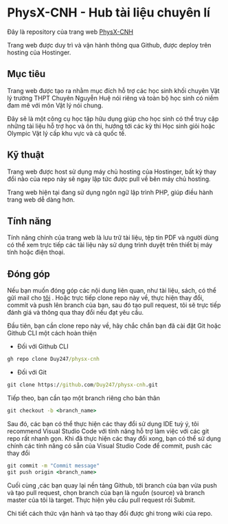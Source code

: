 # PhysX-CNH - Hub tài liệu chuyên lí 
Đây là repository của trang web [PhysX-CNH](https://physx-cnh.com)

Trang web được duy trì và vận hành thông qua Github, được deploy trên hosting của Hostinger.

## Mục tiêu

Trang web được tạo ra nhằm mục đích hỗ trợ các học sinh khối chuyên Vật lý trường THPT Chuyên Nguyễn Huệ nói riêng và toàn bộ học sinh có niềm đam mê với môn Vật lý nói chung. 

Đây sẽ là một công cụ học tập hữu dụng giúp cho học sinh có thể truy cập những tài liệu hỗ trợ học và ôn thi, hướng tới các kỳ thi Học sinh giỏi hoặc Olympic Vật lý cấp khu vực và cả quốc tế.

## Kỹ thuật

Trang web được host sử dụng máy chủ hosting của Hostinger, bất kỳ thay đổi nào của repo này sẽ ngay lập tức được pull về bên máy chủ hosting.

Trang web hiện tại đang sử dụng ngôn ngữ lập trình PHP, giúp điều hành trang web dễ dàng hơn.

## Tính năng

Tính năng chính của trang web là lưu trữ tài liệu, tệp tin PDF và người dùng có thể xem trực tiếp các tài liệu này sử dụng trình duyệt trên thiết bị máy tính hoặc điện thoại.

## Đóng góp

Nếu bạn muốn đóng góp các nội dung liên quan, như tài liệu, sách, có thể gửi mail cho [tôi](mailto:duy5a247@gmail.com) . Hoặc trực tiếp clone repo này về, thực hiện thay đổi, commit và push lên branch của bạn, sau đó tạo pull request, tôi sẽ trực tiếp đánh giá và thông qua thay đổi nếu đạt yêu cầu.

Đầu tiên, bạn cần clone repo này về, hãy chắc chắn bạn đã cài đặt Git hoặc Github CLI một cách hoàn thiện
- Đối với Github CLI
```cmd
gh repo clone Duy247/physx-cnh
```
- Đối với Git
```cmd
git clone https://github.com/Duy247/physx-cnh.git
```
Tiếp theo, bạn cần tạo một branch riêng cho bản thân
```cmd
git checkout -b <branch_name>
```
Sau đó, các bạn có thể thực hiện các thay đổi sử dụng IDE tuỳ ý, tôi recommend Visual Studio Code với tính năng hỗ trợ làm việc với các git repo rất nhanh gọn.
Khi đã thực hiện các thay đổi xong, bạn có thể sử dụng chính các tính năng có sẵn của Visual Studio Code để commit, push các thay đổi 
```cmd
git commit -m "Commit message"
git push origin <branch_name>
```

Cuối cùng ,các bạn quay lại nền tảng Github, tới branch của bạn vừa push và tạo pull request, chọn branch của bạn là nguồn (source) và branch master của tôi là target. Thực hiện yêu cầu pull request rồi Submit.

Chi tiết cách thức vận hành và tạo thay đổi được ghi trong wiki của repo.


 
